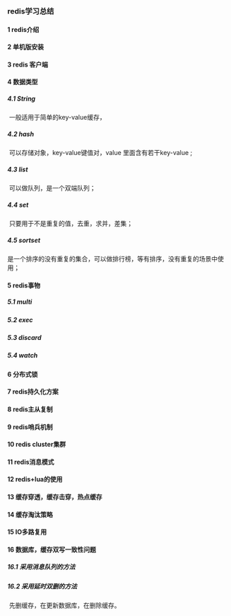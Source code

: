 ### redis学习总结

#### 1 redis介绍

#### 2 单机版安装

#### 3 redis 客户端

#### 4 数据类型

##### 4.1 String

​	一般适用于简单的key-value缓存，

##### 4.2 hash

​	可以存储对象，key-value键值对，value 里面含有若干key-value ;	

##### 4.3 list

​	可以做队列，是一个双端队列；	

##### 4.4 set

​	只要用于不是重复的值，去重，求并，差集；

##### 4.5 sortset

​	是一个排序的没有重复的集合，可以做排行榜，等有排序，没有重复的场景中使用；

#### 5 redis事物

##### 5.1 multi

##### 5.2 exec

##### 5.3 discard

##### 5.4 watch

#### 6 分布式锁

#### 7 redis持久化方案

#### 8 redis主从复制

#### 9 redis哨兵机制

#### 10 redis cluster集群

#### 11 redis消息模式

#### 12 redis+lua的使用

#### 13 缓存穿透，缓存击穿，热点缓存

#### 14 缓存淘汰策略

#### 15 IO多路复用

#### 16 数据库，缓存双写一致性问题

##### 16.1 采用消息队列的方法

##### 16.2 采用延时双删的方法

​			先删缓存，在更新数据库，在删除缓存。

​			

